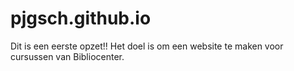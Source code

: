 # pjgsch.github.io

Dit is een eerste opzet!!
Het doel is om een website te maken voor cursussen van Bibliocenter.
